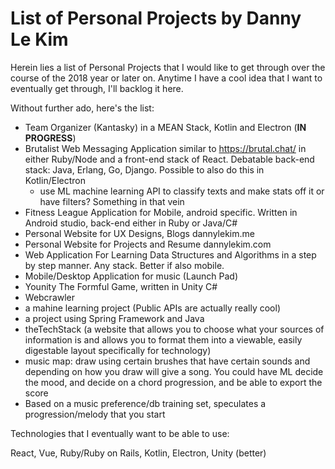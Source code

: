# List of Personal Projects by Danny Le Kim

Herein lies a list of Personal Projects that I would like to get through over the course of the 2018 year or later on. Anytime I have a cool idea that I want to eventually get through, I'll backlog it here. 

Without further ado, here's the list: 

- Team Organizer (Kantasky) in a MEAN Stack, Kotlin and Electron (**IN PROGRESS**) 
- Brutalist Web Messaging Application similar to https://brutal.chat/ in either Ruby/Node and a front-end stack of React. Debatable back-end stack: Java, Erlang, Go, Django. Possible to also do this in Kotlin/Electron  
  - use ML machine learning API to classify texts and make stats off it or have filters? Something in that vein 
- Fitness League Application for Mobile, android specific. Written in Android studio, back-end either in Ruby or Java/C# 
- Personal Website for UX Designs, Blogs dannylekim.me
- Personal Website for Projects and Resume dannylekim.com
- Web Application For Learning Data Structures and Algorithms in a step by step manner. Any stack. Better if also mobile. 
- Mobile/Desktop Application for music (Launch Pad) 
- Younity The Formful Game, written in Unity C# 
- Webcrawler 
- a mahine learning project (Public APIs are actually really cool) 
- a project using Spring Framework and Java
- theTechStack (a website that allows you to choose what your sources of information is and allows you to format them into a viewable, easily digestable layout specifically for technology) 
- music map: draw using certain brushes that have certain sounds and depending on how you draw will give a song. 
You could have ML decide the mood, and decide on a chord progression, and be able to export the score
- Based on a music preference/db training set, speculates a progression/melody that you start 

Technologies that I eventually want to be able to use: 

React, Vue, Ruby/Ruby on Rails, Kotlin, Electron, Unity (better)

